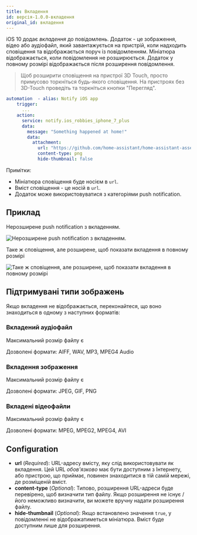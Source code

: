 ```yaml
---
title: Вкладення
id: версія-1.0.0-вкладення
original_id: вкладення
---
```


iOS 10 додає *вкладення* до повідомлень. Додаток - це зображення, відео або аудіофайл, який завантажується на пристрій, коли надходить сповіщення та відображається поруч із повідомленням. Мініатюра відображається, коли повідомлення не розширюється. Додаток у повному розмірі відображається після розширення повідомлення.

> Щоб розширити сповіщення на пристрої 3D Touch, просто примусово торкніться будь-якого сповіщення. На пристроях без 3D-Touch проведіть та торкніться кнопки "Перегляд".

```yaml
automation  - alias: Notify iOS app
    trigger:
      ...
    action:
      service: notify.ios_robbies_iphone_7_plus
      data:
        message: "Something happened at home!"
        data:
          attachment:
            url: "https://github.com/home-assistant/home-assistant-assets/blob/master/logo-round-192x192.png?raw=true"
            content-type: png
            hide-thumbnail: false
```

Примітки:

- Мініатюра сповіщення буде носієм в `url`.
- Вміст сповіщення - це носій в `url`.
- Додаток може використовуватися з категоріями push notification.

## Приклад

Нерозширене push notification з вкладенням.

![Нерозширене push notification з вкладенням.](assets/ios/attachment.png)

Таке ж сповіщення, але розширене, щоб показати вкладення в повному розмірі

![Таке ж сповіщення, але розширене, щоб показати вкладення в повному розмірі](assets/ios/expanded_attachment.png)

## Підтримувані типи зображень

Якщо вкладення не відображається, переконайтеся, що воно знаходиться в одному з наступних форматів:

### Вкладений аудіофайл

Максимальний розмір файлу є

Дозволені формати: AIFF, WAV, MP3, MPEG4 Audio

### Вкладення зображення

Максимальний розмір файлу є

Дозволені формати: JPEG, GIF, PNG

### Вкладені відеофайли

Максимальний розмір файлу є

Дозволені формати: MPEG, MPEG2, MPEG4, AVI

## Configuration

- **url** (*Required*): URL-адресу вмісту, яку слід використовувати як вкладення. Цей URL *обов'язково* має бути доступним з Інтернету, або пристрою, що приймає, повинен знаходитися в тій самій мережі, де розміщеній вміст.
- **content-type** (*Optional*): Типово, розширення URL-адреси буде перевірено, щоб визначити тип файлу. Якщо розширення не існує / його неможливо визначити, ви можете вручну надати розширення файлу.
- **hide-thumbnail** (*Optional*): Якщо встановлено значення `true`, у повідомленні не відображатиметься мініатюра. Вміст буде доступним лише для розширення.